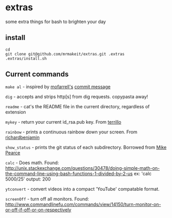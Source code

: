 # extras
some extra things for bash to brighten your day

## install
```
cd
git clone git@github.com/mrmakeit/extras.git .extras
.extras/install.sh
```

## Current commands
`make al` - inspired by [mofarrell's](https://github.com/mofarrell) [commit message](https://github.com/mofarrell/p2pvc/commit/8fae99fea574472fc7adb539969ac85c6c77d40f) 

`dig` - accepts and strips http[s] from dig requests.  copypasta away!

`readme` - cat's the README file in the current directory, regardless of
extension

`mykey` - return your current id_rsa.pub key. From
[terrillo](https://github.com/terrillo)

`rainbow` - prints a continuous rainbow down your screen.  From
[richardbenjamin](https://github.com/richardbenjamin)

`show_status` - prints the git status of each subdirectory. Borrowed from
[Mike Pearce](https://github.com/MikePearce)

`calc` - Does math. Found: http://unix.stackexchange.com/questions/30478/doing-simple-math-on-the-command-line-using-bash-functions-1-divided-by-2-us
ex: 'calc 5000/25' output: 200

`ytconvert` - convert videos into a compact 'YouTube' compatable format.

`screenOff` - turn off all monitors. Found:
http://www.commandlinefu.com/commands/view/14150/turn-monitor-on-or-off-if-off-or-on-respectively

